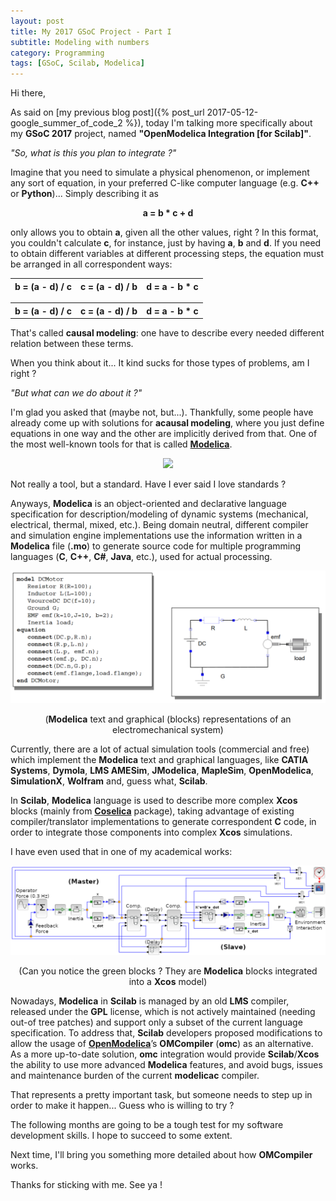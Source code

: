 ```yaml
---
layout: post
title: My 2017 GSoC Project - Part I
subtitle: Modeling with numbers
category: Programming
tags: [GSoC, Scilab, Modelica]
---
```


Hi there,

As said on [my previous blog post]({% post_url 2017-05-12-google_summer_of_code_2 %}), today I'm talking more specifically about my **GSoC 2017** project, named **"OpenModelica Integration [for Scilab]"**.

*"So, what is this you plan to integrate ?"*

Imagine that you need to simulate a physical phenomenon, or implement any sort of equation, in your preferred C-like computer language (e.g. **C++** or **Python**)... Simply describing it as

<p align="center">
  <b>a = b * c + d</b>
</p>

only allows you to obtain **a**, given all the other values, right ? In this format, you couldn't calculate **c**, for instance, just by having **a**, **b** and **d**. If you need to obtain different variables at different processing steps, the equation must be arranged in all correspondent ways:

| b = (a - d) / c | c = (a - d) / b | d = a - b * c |
|:---------------:|:---------------:|:-------------:|

<table style="width:80%">
  <tr>
    <th>b = (a - d) / c</th>
    <th>c = (a - d) / b</th> 
    <th>d = a - b * c</th>
  </tr>
</table>

That's called **causal modeling**: one have to describe every needed different relation between these terms.

When you think about it... It kind sucks for those types of problems, am I right ?

*"But what can we do about it ?"*

I'm glad you asked that (maybe not, but...). Thankfully, some people have already come up with solutions for **acausal modeling**, where you just define equations in one way and the other are implicitly derived from that. One of the most well-known tools for that is called [**Modelica**](https://www.modelica.org/).

<p align="center">
  <img src="https://upload.wikimedia.org/wikipedia/en/0/07/Modelica.png">
</p>

Not really a tool, but a standard. Have I ever said I love standards ?

Anyways, **Modelica** is an object-oriented and declarative language specification for description/modeling of dynamic systems (mechanical, electrical, thermal, mixed, etc.). Being domain neutral, different compiler and simulation engine implementations use the information written in a **Modelica** file (**.mo**) to generate source code for multiple programming languages (**C**, **C++**, **C#**, **Java**, etc.), used for actual processing.

<p align="center">
  <img src="/img/modelica_dc_motor.jpg">
</p>
<p align="center">
  (<b>Modelica</b> text and graphical (blocks) representations of an electromechanical system)
</p>

Currently, there are a lot of actual simulation tools (commercial and free) which implement the **Modelica** text and graphical languages, like **CATIA Systems**, **Dymola**, **LMS AMESim**, **JModelica**, **MapleSim**, **OpenModelica**, **SimulationX**, **Wolfram** and, guess what, **Scilab**.

In **Scilab**, **Modelica** language is used to describe more complex **Xcos** blocks (mainly from [**Coselica**](https://atoms.scilab.org/toolboxes/coselica) package), taking advantage of existing compiler/translator implementations to generate correspondent **C** code, in order to integrate those components into complex **Xcos** simulations. 

I have even used that in one of my academical works:

<p align="center">
  <img src="/img/teleop_simulator.png">
</p>
<p align="center">
  (Can you notice the green blocks ? They are <b>Modelica</b> blocks integrated into a <b>Xcos</b> model)
</p>

Nowadays, **Modelica** in **Scilab** is managed by an old **LMS** compiler, released under the **GPL** license, which is not actively maintained (needing out-of tree patches) and support only a subset of the current language specification. To address that, **Scilab** developers proposed modifications to allow the usage of [**OpenModelica**](https://www.openmodelica.org/)’s **OMCompiler** (**omc**) as an alternative. As a more up-to-date solution, **omc** integration would provide **Scilab**/**Xcos** the ability to use more advanced **Modelica** features, and avoid bugs, issues and maintenance burden of the current **modelicac** compiler.

That represents a pretty important task, but someone needs to step up in order to make it happen... Guess who is willing to try ?

The following months are going to be a tough test for my software development skills. I hope to succeed to some extent.

Next time, I'll bring you something more detailed about how **OMCompiler** works.


Thanks for sticking with me. See ya !
